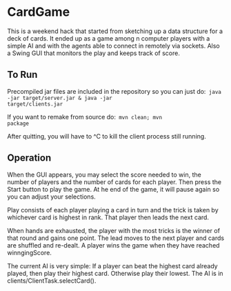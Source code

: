 # CardGame
This is a weekend hack that started from sketching up a data structure for a deck of cards.  It ended up as a game among n computer players with a simple AI and with the agents able to connect in remotely via sockets. Also a Swing GUI that monitors the play and keeps track of score.

## To Run
Precompiled jar files are included in the repository so you can just do:<code>
java -jar target/server.jar & java -jar target/clients.jar</code>

If you want to remake from source do:<code>
mvn clean; mvn package</code>

After quitting, you will have to ^C to kill the client process still running.

## Operation
When the GUI appears, you may select the score needed to win, the number of players and the number of cards for each player.  Then press the Start button to play the game.  At he end of the game, it will pause again so you can adjust your selections.

Play consists of each player playing a card in turn and the trick is taken by whichever card is highest in rank.  That player then leads the next card.

When hands are exhausted, the player with the most tricks is the winner of that round and gains one point. The lead moves to the next player and cards are shuffled and re-dealt. A player wins the game when they have reached winngingScore.

The current AI is very simple: If a player can beat the highest card already played, then play their highest card.  Otherwise play their lowest. The AI is in clients/ClientTask.selectCard().
